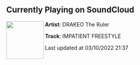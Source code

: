 ## Currently Playing on SoundCloud

[<img align="left" width="100" src="https://i1.sndcdn.com/artworks-000544344108-k0jxte-t500x500.jpg">](https://soundcloud.com/drakeo-the-ruler/drakeo-the-ruler-impatient-freestyle?in=drakeo-the-ruler/sets/so-cold-i-do-em)

**Artist**: DRAKEO The Ruler 

**Track**: IMPATIENT FREESTYLE

Last updated at 03/10/2022 21:37
